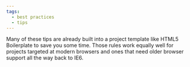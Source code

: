 ```yaml
---
tags:
  - best practices
  - tips
---
```


Many of these tips are already built into a project template like HTML5 Boilerplate to save you some time. Those rules work equally well for projects targeted at modern browsers and ones that need older browser support all the way back to IE6.